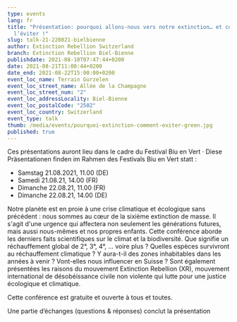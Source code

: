 ```yaml
---
type: events
lang: fr
title: "Présentation: pourquoi allons-nous vers notre extinction… et comment
  l’éviter !"
slug: talk-21-220821-bielbienne
author: Extinction Rebellion Switzerland
branch: Extinction Rebellion Biel-Bienne
publishdate: 2021-08-10T07:47:44+0200
date: 2021-08-21T11:00:44+0200
date_end: 2021-08-22T15:00:00+0200
event_loc_name: Terrain Gurzelen
event_loc_street_name: Allée de la Champagne
event_loc_street_num: "2"
event_loc_addressLocality: Biel-Bienne
event_loc_postalCode: "2502"
event_loc_country: Switzerland
event_type: talk
thumb: /media/events/pourquoi-extinction-comment-eviter-green.jpg
published: true
---
```

Ces présentations auront lieu dans le cadre du Festival Biu en Vert · Diese Präsentationen finden im Rahmen des Festivals Biu en Vert statt : 

* Samstag 21.08.2021, 11.00 (DE)
* Samedi 21.08.21, 14.00 (FR)
* Dimanche 22.08.21, 11.00 (FR)
* Dimanche 22.08.21, 14.00 (DE)

Notre planète est en proie à une crise climatique et écologique sans précédent : nous sommes au cœur de la sixième extinction de masse. Il s'agit d'une urgence qui affectera non seulement les générations futures, mais aussi nous-mêmes et nos propres enfants.
Cette conférence aborde les derniers faits scientifiques sur le climat et la biodiversité. Que signifie un réchauffement global de 2°, 3°, 4°, … voire plus ? Quelles espèces survivront au réchauffement climatique ? Y aura-t-il des zones inhabitables dans les années à venir ? Vont-elles nous influencer en Suisse ? 
Sont également présentées les raisons du mouvement Extinction Rebellion (XR), mouvement international de désobéissance civile non violente qui lutte pour une justice écologique et climatique. 

Cette conférence est gratuite et ouverte à tous et toutes. 

Une partie d’échanges (questions & réponses) conclut la présentation